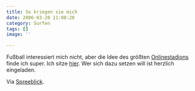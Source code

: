 ```yaml
---
title: So kriegen sie mich
date: 2006-03-20 11:08:20
category: Surfen
tags: []
image: ''

---
```


Fußball interessiert mich nicht, aber die Idee des größten [Onlinestadions](http://www.largestonlinestadium.com/) finde ich super. Ich sitze [hier](http://www.largestonlinestadium.com/fan/Misanthrop). Wer sich dazu setzen will ist herzlich eingeladen.  

  

Via [Spreeblick](http://www.spreeblick.com/2006/03/18/blog-block/).
